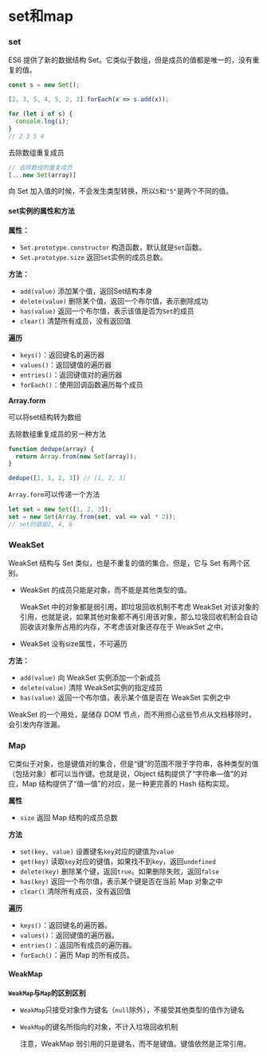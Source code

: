 # set和map

### set

ES6 提供了新的数据结构 Set。它类似于数组，但是成员的值都是唯一的，没有重复的值。

```js
const s = new Set();

[2, 3, 5, 4, 5, 2, 2].forEach(x => s.add(x));

for (let i of s) {
  console.log(i);
}
// 2 3 5 4
```

去除数组重复成员

```js
// 去除数组的重复成员
[...new Set(array)]
```

向 Set 加入值的时候，不会发生类型转换，所以`5`和`"5"`是两个不同的值。

#### set实例的属性和方法

**属性：**

- `Set.prototype.constructor`   构造函数，默认就是`Set`函数。
- `Set.prototype.size`    返回`Set`实例的成员总数。

**方法：**

- `add(value)`  添加某个值，返回Set结构本身
- `delete(value)`   删除某个值，返回一个布尔值，表示删除成功
- `has(value)`     返回一个布尔值，表示该值是否为`Set`的成员
- `clear()`   清楚所有成员，没有返回值

**遍历**

- `keys()`：返回键名的遍历器
- `values()`：返回键值的遍历器
- `entries()`：返回键值对的遍历器
- `forEach()`：使用回调函数遍历每个成员

**Array.form**

可以将set结构转为数组

去除数组重复成员的另一种方法

```js
function dedupe(array) {
  return Array.from(new Set(array));
}

dedupe([1, 1, 2, 3]) // [1, 2, 3]
```
`Array.form`可以传递一个方法

```js
let set = new Set([1, 2, 3]);
set = new Set(Array.from(set, val => val * 2));
// set的值是2, 4, 6
```

### WeakSet

WeakSet 结构与 Set 类似，也是不重复的值的集合。但是，它与 Set 有两个区别。

- WeakSet 的成员只能是对象，而不能是其他类型的值。

  WeakSet 中的对象都是弱引用，即垃圾回收机制不考虑 WeakSet 对该对象的引用，也就是说，如果其他对象都不再引用该对象，那么垃圾回收机制会自动回收该对象所占用的内存，不考虑该对象还存在于 WeakSet 之中。

- WeakSet 没有size属性，不可遍历

**方法：**

- `add(value)`      向 WeakSet 实例添加一个新成员
- `delete(value)`       清除 WeakSet实例的指定成员
- `has(value)`     返回一个布尔值，表示某个值是否在 WeakSet 实例之中

WeakSet 的一个用处，是储存 DOM 节点，而不用担心这些节点从文档移除时，会引发内存泄漏。



### Map

它类似于对象，也是键值对的集合，但是“键”的范围不限于字符串，各种类型的值（包括对象）都可以当作键。也就是说，Object 结构提供了“字符串—值”的对应，Map 结构提供了“值—值”的对应，是一种更完善的 Hash 结构实现。

**属性**

- `size`     返回 Map 结构的成员总数

**方法**

- `set(key, value)`    设置键名`key`对应的键值为`value`
- `get(key)`    读取`key`对应的键值，如果找不到`key`，返回`undefined`
- `delete(key)`    删除某个键，返回`true`。如果删除失败，返回`false`
- `has(key)`   返回一个布尔值，表示某个键是否在当前 Map 对象之中
- `clear()`     清除所有成员，没有返回值

**遍历**

- `keys()`：返回键名的遍历器。
- `values()`：返回键值的遍历器。
- `entries()`：返回所有成员的遍历器。
- `forEach()`：遍历 Map 的所有成员。



#### WeakMap

**`WeakMap`与`Map`的区别区别**

- `WeakMap`只接受对象作为键名（`null`除外），不接受其他类型的值作为键名

- `WeakMap`的键名所指向的对象，不计入垃圾回收机制

  注意，WeakMap 弱引用的只是键名，而不是键值。键值依然是正常引用。